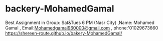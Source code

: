 # backery-MohamedGamal
Best Assignment in Group: Sat&amp;Tues 6 PM (Nasr City) ,Name: Mohamed Gamal  , Email:Mohamedgamal960000@gmail.com , phone:'01029673660
https://shereen-route.github.io/bakery-MohamedGamal/
